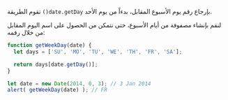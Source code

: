 تقوم الطريقة `()date.getDay` بإرجاع رقم يوم الأسبوع المقابل، بدءاً من يوم الأحد.

لنقم بإنشاء مصفوفة من أيام الأسبوع، حتى نتمكن من الحصول على اسم اليوم المقابل من خلال رقمه:

```js run demo
function getWeekDay(date) {
  let days = ['SU', 'MO', 'TU', 'WE', 'TH', 'FR', 'SA'];

  return days[date.getDay()];
}

let date = new Date(2014, 0, 3); // 3 Jan 2014
alert( getWeekDay(date) ); // FR
```
